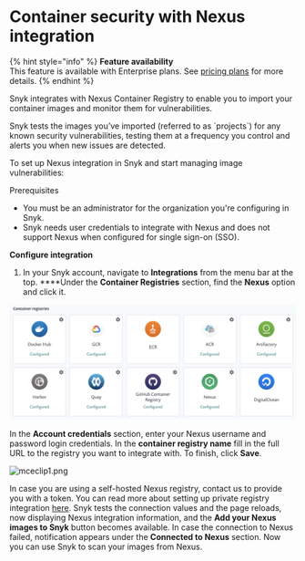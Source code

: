 # Container security with Nexus integration

{% hint style="info" %}
**Feature availability**  
This feature is available with Enterprise plans. See [pricing plans](https://snyk.io/plans/) for more details.
{% endhint %}

Snyk integrates with Nexus Container Registry to enable you to import your container images and monitor them for vulnerabilities. 

Snyk tests the images you’ve imported \(referred to as \`projects\`\) for any known security vulnerabilities, testing them at a frequency you control and alerts you when new issues are detected.

To set up Nexus integration in Snyk and start managing image vulnerabilities: 

Prerequisites

* You must be an administrator for the organization you're configuring in Snyk.
* Snyk needs user credentials to integrate with Nexus and does not support Nexus when configured for single sign-on \(SSO\).

**Configure integration**

1. In your Snyk account, navigate to **Integrations** from the menu bar at the top. ****Under the **Container Registries** section, find the **Nexus** option and click it.

![mceclip0.png](../../../.gitbook/assets/mceclip0-9-.png)

 In the **Account credentials** section, enter your Nexus username and password login credentials. In the **container registry name** fill in the full URL to the registry you want to integrate with. To finish, click **Save**.

![mceclip1.png](https://support.snyk.io/hc/article_attachments/4403626381457/mceclip1.png)

  In case you are using a self-hosted Nexus registry, contact us to provide you with a token. You can read more about setting up private registry integration [here](https://support.snyk.io/hc/en-us/articles/360017040957).  Snyk tests the connection values and the page reloads, now displaying Nexus integration information, and the **Add your Nexus images to Snyk** button becomes available. In case the connection to Nexus failed, notification appears under the **Connected to Nexus** section. Now you can use Snyk to scan your images from Nexus.

